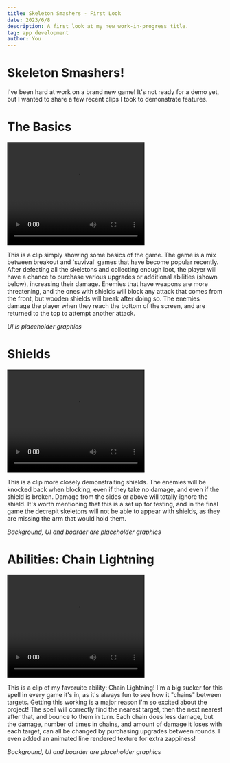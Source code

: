 ```yaml
---
title: Skeleton Smashers - First Look
date: 2023/6/8
description: A first look at my new work-in-progress title.
tag: app development
author: You
---
```


# Skeleton Smashers!

I've been hard at work on a brand new game! It's not ready for a demo yet, but I wanted to share a few recent clips I took to demonstrate features. 

# The Basics

<video width="320" height="240" controls>
    <source src="../videos/basics.mp4" type="video/mp4"></source>
    Your browser does not support the video tag.
</video> 

This is a clip simply showing some basics of the game. The game is a mix between breakout and 'suvival' games that have become popular recently. After defeating all the skeletons and collecting enough loot, the player will have a chance to purchase various upgrades or additional abilities (shown below), increasing their damage. Enemies that have weapons are more threatening, and the ones with shields will block any attack that comes from the front, but wooden shields will break after doing so. The enemies damage the player when they reach the bottom of the screen, and are returned to the top to attempt another attack.

*UI is placeholder graphics*

# Shields

<video width="320" height="240" controls>
  <source src="../videos/shields.mp4" type="video/mp4"></source>
    Your browser does not support the video tag.
</video> 

This is a clip more closely demonstraiting shields. The enemies will be knocked back when blocking, even if they take no damage, and even if the shield is broken. Damage from the sides or above will totally ignore the shield. It's worth mentioning that this is a set up for testing, and in the final game the decrepit skeletons will not be able to appear with shields, as they are missing the arm that would hold them. 

*Background, UI and boarder are placeholder graphics*

# Abilities: Chain Lightning

<video width="320" height="240" controls>
  <source src="../videos/zapzap.mp4" type="video/mp4"></source>
    Your browser does not support the video tag.
</video> 

This is a clip of my favoruite ability: Chain Lightning! I'm a big sucker for this spell in every game it's in, as it's always fun to see how it "chains" between targets. Getting this working is a major reason I'm so excited about the project! The spell will correctly find the nearest target, then the next nearest after that, and bounce to them in turn. Each chain does less damage, but the damage, number of times in chains, and amount of damage it loses with each target, can all be changed by purchasing upgrades between rounds. I even added an animated line rendered texture for extra zappiness! 

*Background, UI and boarder are placeholder graphics*